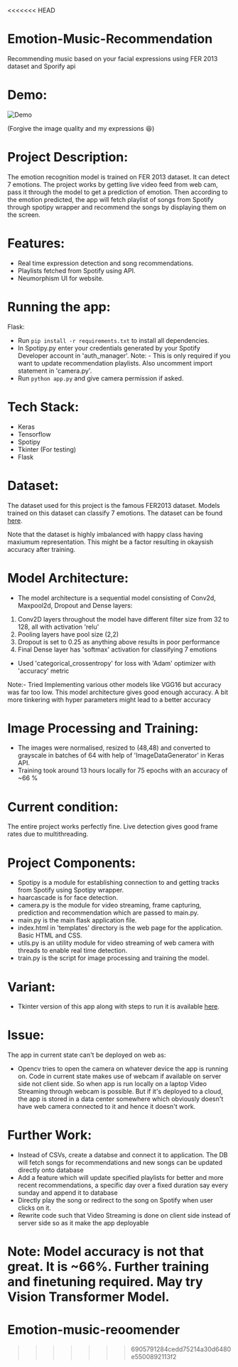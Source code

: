 <<<<<<< HEAD
# Emotion-Music-Recommendation
Recommending music based on your facial expressions using FER 2013 dataset and Sporify api

# Demo:
![Demo](https://user-images.githubusercontent.com/51918054/123414505-9800c300-d5d1-11eb-9131-5914c255ce47.gif)

(Forgive the image quality and my expressions 😆)

# Project Description:
The emotion recognition model is trained on FER 2013 dataset. It can detect 7 emotions. The project works by getting live video feed from web cam, pass it through the model to get a prediction of emotion. Then according to the emotion predicted, the app will fetch playlist of songs from Spotify through spotipy wrapper and recommend the songs by displaying them on the screen.

# Features:
- Real time expression detection and song recommendations.
- Playlists fetched from Spotify using API.
- Neumorphism UI for website.

# Running the app:
Flask: 
- Run <code>pip install -r requirements.txt</code> to install all dependencies.
- In Spotipy.py enter your credentials generated by your Spotify Developer account in 'auth_manager'. Note: - This is only required if you want to update recommendation playlists. Also uncomment import statement in 'camera.py'.
- Run <code>python app.py</code> and give camera permission if asked.

# Tech Stack:
- Keras
- Tensorflow
- Spotipy
- Tkinter (For testing)
- Flask

# Dataset:
The dataset used for this project is the famous FER2013 dataset. Models trained on this dataset can classify 7 emotions. The dataset can be found <a href = "https://www.kaggle.com/msambare/fer2013">here</a>.

Note that the dataset is highly imbalanced with happy class having maxiumum representation. This might be a factor resulting in okaysish accuracy after training.

# Model Architecture:
- The model architecture is a sequential model consisting of Conv2d, Maxpool2d, Dropout and Dense layers:
1. Conv2D layers throughout the model have different filter size from 32 to 128, all with activation 'relu'
2. Pooling layers have pool size (2,2)
3. Dropout is set to 0.25 as anything above results in poor performance
4. Final Dense layer has 'softmax' activation for classifying 7 emotions
- Used 'categorical_crossentropy' for loss with 'Adam' optimizer with 'accuracy' metric

Note:- Tried Implementing various other models like VGG16 but accuracy was far too low. This model architecture gives good enough accuracy. A bit more tinkering with hyper parameters might lead to a better accuracy

# Image Processing and Training:
- The images were normalised, resized to (48,48) and converted to grayscale in batches of 64 with help of 'ImageDataGenerator' in Keras API.
- Training took around 13 hours locally for 75 epochs with an accuracy of ~66 %

# Current condition:
The entire project works perfectly fine. Live detection gives good frame rates due to multithreading.

# Project Components:
- Spotipy is a module for establishing connection to and getting tracks from Spotify using Spotipy wrapper.
- haarcascade is for face detection.
- camera.py is the module for video streaming, frame capturing, prediction and recommendation which are passed to main.py.
- main.py is the main flask application file.
- index.html in 'templates' directory is the web page for the application. Basic HTML and CSS.
- utils.py is an utility module for video streaming of web camera with threads to enable real time detection.
- train.py is the script for image processing and training the model.

# Variant:
- Tkinter version of this app along with steps to run it is available <a href = "https://github.com/aj-naik/Emotion-Music-Recommendation/tree/tkinter">here</a>.

# Issue:
The app in current state can't be deployed on web as:
- Opencv tries to open the camera on whatever device the app is running on. Code in current state makes use of webcam if available on server side not client side. So when app is run locally on a laptop Video Streaming through webcam is possible. But if it's deployed to a cloud, the app is stored in a data center somewhere which obviously doesn't have web camera connected to it and hence it doesn't work.

# Further Work:
- Instead of CSVs, create a databse and connect it to application. The DB will fetch songs for recommendations and new songs can be updated directly onto database
- Add a feature which will update specified playlists for better and more recent recommendations, a specific day over a fixed duration say every sunday and append it to database
- Directly play the song or redirect to the song on Spotify when user clicks on it.
- Rewrite code such that Video Streaming is done on client side instead of server side so as it make the app deployable

Note: Model accuracy is not that great. It is ~66%. Further training and finetuning required. May try Vision Transformer Model.
=======
# Emotion-music-reoomender
>>>>>>> 6905791284cedd75214a30d6480e5500892113f2
